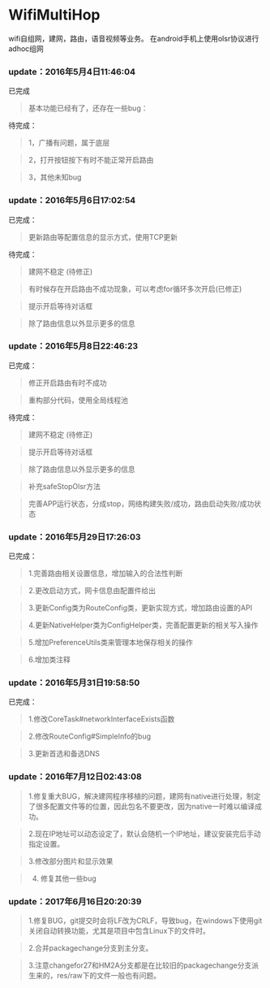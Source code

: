 # WifiMultiHop
wifi自组网，建网，路由，语音视频等业务。
在android手机上使用olsr协议进行adhoc组网

### update：2016年5月4日11:46:04
已完成

>基本功能已经有了，还存在一些bug：

待完成：

> 1，广播有问题，属于底层

> 2，打开按钮按下有时不能正常开启路由

> 3，其他未知bug

### update：2016年5月6日17:02:54
已完成：

>更新路由等配置信息的显示方式，使用TCP更新

待完成：

> 建网不稳定 (待修正)

> 有时候存在开启路由不成功现象，可以考虑for循环多次开启(已修正)

> 提示开启等待对话框

> 除了路由信息以外显示更多的信息

### update：2016年5月8日22:46:23
已完成：

> 修正开启路由有时不成功

> 重构部分代码，使用全局线程池

待完成：

> 建网不稳定 (待修正)

> 提示开启等待对话框

> 除了路由信息以外显示更多的信息

> 补充safeStopOlsr方法

> 完善APP运行状态，分成stop，网络构建失败/成功，路由启动失败/成功状态

### update：2016年5月29日17:26:03
已完成：

> 1.完善路由相关设置信息，增加输入的合法性判断

> 2.更改启动方式，网卡信息由配置件给出

> 3.更新Config类为RouteConfig类，更新实现方式，增加路由设置的API

> 4.更新NativeHelper类为ConfigHelper类，完善配置更新的相关写入操作

> 5.增加PreferenceUtils类来管理本地保存相关的操作

> 6.增加类注释

### update：2016年5月31日19:58:50
已完成：

> 1.修改CoreTask#networkInterfaceExists函数

> 2.修改RouteConfig#SimpleInfo的bug

> 3.更新首选和备选DNS

### update：2016年7月12日02:43:08

> 1.修复重大BUG，解决建网程序移植的问题，建网有native进行处理，制定了很多配置文件等的位置，因此包名不要更改，因为native一时难以编译成功。

> 2.现在IP地址可以动态设定了，默认会随机一个IP地址，建议安装完后手动指定设置。

> 3.修改部分图片和显示效果

> 4. 修复其他一些bug

### update：2017年6月16日20:20:39

> 1.修复BUG，git提交时会将LF改为CRLF，导致bug，在windows下使用git关闭自动转换功能，尤其是项目中包含Linux下的文件时。

> 2.合并packagechange分支到主分支。

> 3.注意changefor27和HM2A分支都是在比较旧的packagechange分支派生来的，res/raw下的文件一般也有问题。